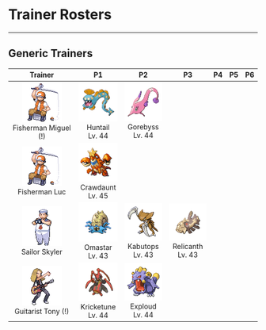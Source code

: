 # Trainer Rosters

---

## Generic Trainers

| Trainer | P1 | P2 | P3 | P4 | P5 | P6 |
|:-------:|:--:|:--:|:--:|:--:|:--:|:--:|
| ![Fisherman Miguel (!)](../../assets/trainers/fisherman.png)<br>Fisherman Miguel (!) | ![Huntail](../../assets/sprites/huntail/front.gif)<br>Huntail<br>Lv. 44 | ![Gorebyss](../../assets/sprites/gorebyss/front.gif)<br>Gorebyss<br>Lv. 44 |
| ![Fisherman Luc](../../assets/trainers/fisherman.png)<br>Fisherman Luc | ![Crawdaunt](../../assets/sprites/crawdaunt/front.gif)<br>Crawdaunt<br>Lv. 45 |
| ![Sailor Skyler](../../assets/trainers/sailor.png)<br>Sailor Skyler | ![Omastar](../../assets/sprites/omastar/front.gif)<br>Omastar<br>Lv. 43 | ![Kabutops](../../assets/sprites/kabutops/front.gif)<br>Kabutops<br>Lv. 43 | ![Relicanth](../../assets/sprites/relicanth/front.gif)<br>Relicanth<br>Lv. 43 |
| ![Guitarist Tony (!)](../../assets/trainers/guitarist.png)<br>Guitarist Tony (!) | ![Kricketune](../../assets/sprites/kricketune/front.gif)<br>Kricketune<br>Lv. 44 | ![Exploud](../../assets/sprites/exploud/front.gif)<br>Exploud<br>Lv. 44 |
